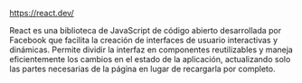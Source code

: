 https://react.dev/

React es una biblioteca de JavaScript de código abierto desarrollada por Facebook que facilita la creación de interfaces de usuario interactivas y dinámicas. Permite dividir la interfaz en componentes reutilizables y maneja eficientemente los cambios en el estado de la aplicación, actualizando solo las partes necesarias de la página en lugar de recargarla por completo.